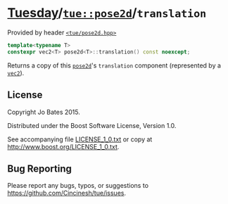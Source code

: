 [Tuesday](../../../README.md)/[`tue::pose2d`](../../headers/pose2d.md)/`translation`
====================================================================================
Provided by header [`<tue/pose2d.hpp>`](../../headers/pose2d.md)

```c++
template<typename T>
constexpr vec2<T> pose2d<T>::translation() const noexcept;
```

Returns a copy of this [`pose2d`](../../headers/pose2d.md)'s `translation`
component (represented by a [`vec2`](../../headers/vec.md)).

License
-------
Copyright Jo Bates 2015.

Distributed under the Boost Software License, Version 1.0.

See accompanying file [LICENSE_1_0.txt](../../../LICENSE_1_0.txt) or copy at
http://www.boost.org/LICENSE_1_0.txt.

Bug Reporting
-------------
Please report any bugs, typos, or suggestions to
https://github.com/Cincinesh/tue/issues.

